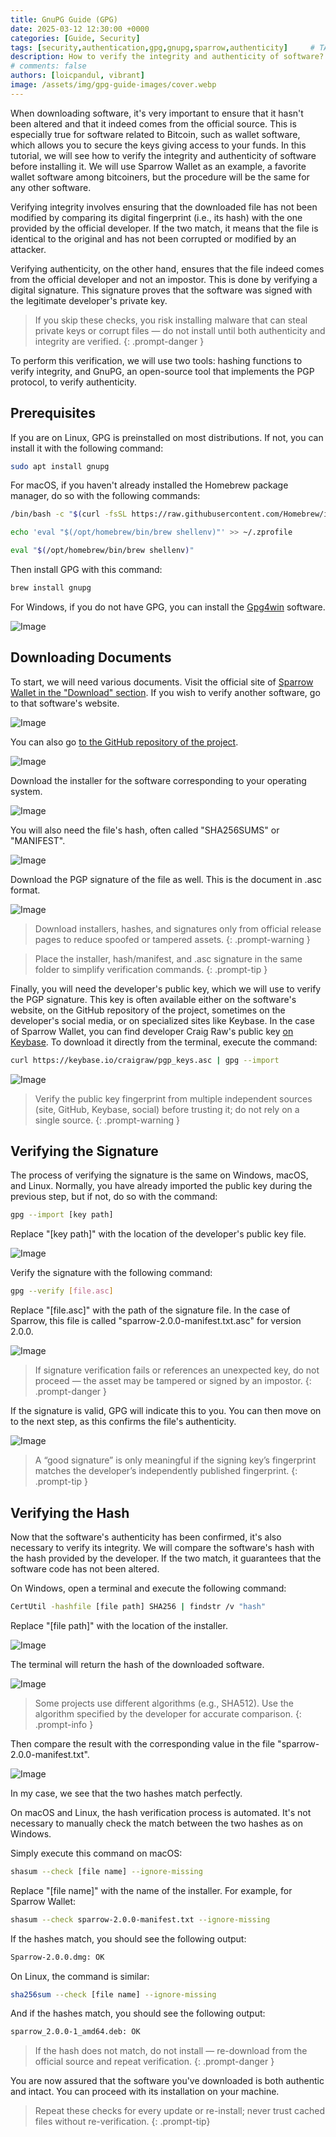 ```yaml
---
title: GnuPG Guide (GPG)
date: 2025-03-12 12:30:00 +0000
categories: [Guide, Security]
tags: [security,authentication,gpg,gnupg,sparrow,authenticity]     # TAG names should always be lowercase
description: How to verify the integrity and authenticity of software?
# comments: false
authors: [loicpandul, vibrant]
image: /assets/img/gpg-guide-images/cover.webp
---
```


When downloading software, it's very important to ensure that it hasn't been altered and that it indeed comes from the official source. This is especially true for software related to Bitcoin, such as wallet software, which allows you to secure the keys giving access to your funds. In this tutorial, we will see how to verify the integrity and authenticity of software before installing it. We will use Sparrow Wallet as an example, a favorite wallet software among bitcoiners, but the procedure will be the same for any other software.

Verifying integrity involves ensuring that the downloaded file has not been modified by comparing its digital fingerprint (i.e., its hash) with the one provided by the official developer. If the two match, it means that the file is identical to the original and has not been corrupted or modified by an attacker.

Verifying authenticity, on the other hand, ensures that the file indeed comes from the official developer and not an impostor. This is done by verifying a digital signature. This signature proves that the software was signed with the legitimate developer's private key.

> If you skip these checks, you risk installing malware that can steal private keys or corrupt files — do not install until both authenticity and integrity are verified.
{: .prompt-danger }

To perform this verification, we will use two tools: hashing functions to verify integrity, and GnuPG, an open-source tool that implements the PGP protocol, to verify authenticity.

## Prerequisites

If you are on Linux, GPG is preinstalled on most distributions. If not, you can install it with the following command:

```bash
sudo apt install gnupg
```

For macOS, if you haven't already installed the Homebrew package manager, do so with the following commands:

```bash
/bin/bash -c "$(curl -fsSL https://raw.githubusercontent.com/Homebrew/install/HEAD/install.sh)"
```

```bash
echo 'eval "$(/opt/homebrew/bin/brew shellenv)"' >> ~/.zprofile
```

```bash
eval "$(/opt/homebrew/bin/brew shellenv)"
```

Then install GPG with this command:

```bash
brew install gnupg
```

For Windows, if you do not have GPG, you can install the [Gpg4win](https://www.gpg4win.org/) software.

![Image](/assets/img/gpg-guide-images/01.webp)

## Downloading Documents

To start, we will need various documents. Visit the official site of [Sparrow Wallet in the "Download" section](https://sparrowwallet.com/download/). If you wish to verify another software, go to that software's website.

![Image](/assets/img/gpg-guide-images/02.webp)

You can also go [to the GitHub repository of the project](https://github.com/sparrowwallet/sparrow/releases).

![Image](/assets/img/gpg-guide-images/03.webp)

Download the installer for the software corresponding to your operating system.

![Image](/assets/img/gpg-guide-images/04.webp)

You will also need the file's hash, often called "SHA256SUMS" or "MANIFEST".

![Image](/assets/img/gpg-guide-images/05.webp)

Download the PGP signature of the file as well. This is the document in .asc format.

![Image](/assets/img/gpg-guide-images/06.webp)

> Download installers, hashes, and signatures only from official release pages to reduce spoofed or tampered assets.
{: .prompt-warning }

> Place the installer, hash/manifest, and .asc signature in the same folder to simplify verification commands.
{: .prompt-tip }

Finally, you will need the developer's public key, which we will use to verify the PGP signature. This key is often available either on the software's website, on the GitHub repository of the project, sometimes on the developer's social media, or on specialized sites like Keybase. In the case of Sparrow Wallet, you can find developer Craig Raw's public key [on Keybase](https://keybase.io/craigraw). To download it directly from the terminal, execute the command:

```bash
curl https://keybase.io/craigraw/pgp_keys.asc | gpg --import
```

![Image](/assets/img/gpg-guide-images/07.webp)

> Verify the public key fingerprint from multiple independent sources (site, GitHub, Keybase, social) before trusting it; do not rely on a single source.
{: .prompt-warning }

## Verifying the Signature

The process of verifying the signature is the same on Windows, macOS, and Linux. Normally, you have already imported the public key during the previous step, but if not, do so with the command:

```bash
gpg --import [key path]
```

Replace "[key path]" with the location of the developer's public key file.

![Image](/assets/img/gpg-guide-images/08.webp)

Verify the signature with the following command:

```bash
gpg --verify [file.asc]
```

Replace "[file.asc]" with the path of the signature file. In the case of Sparrow, this file is called "sparrow-2.0.0-manifest.txt.asc" for version 2.0.0.

![Image](/assets/img/gpg-guide-images/09.webp)

> If signature verification fails or references an unexpected key, do not proceed — the asset may be tampered or signed by an impostor.
{: .prompt-danger }

If the signature is valid, GPG will indicate this to you. You can then move on to the next step, as this confirms the file's authenticity.

![Image](/assets/img/gpg-guide-images/10.webp)

> A “good signature” is only meaningful if the signing key’s fingerprint matches the developer’s independently published fingerprint.
{: .prompt-tip }

## Verifying the Hash

Now that the software's authenticity has been confirmed, it's also necessary to verify its integrity. We will compare the software's hash with the hash provided by the developer. If the two match, it guarantees that the software code has not been altered.

On Windows, open a terminal and execute the following command:

```bash
CertUtil -hashfile [file path] SHA256 | findstr /v "hash"
```

Replace "[file path]" with the location of the installer.

![Image](/assets/img/gpg-guide-images/11.webp)

The terminal will return the hash of the downloaded software.

![Image](/assets/img/gpg-guide-images/12.webp)

> Some projects use different algorithms (e.g., SHA512). Use the algorithm specified by the developer for accurate comparison.
{: .prompt-info }

Then compare the result with the corresponding value in the file "sparrow-2.0.0-manifest.txt".

![Image](/assets/img/gpg-guide-images/13.webp)

In my case, we see that the two hashes match perfectly.

On macOS and Linux, the hash verification process is automated. It's not necessary to manually check the match between the two hashes as on Windows.

Simply execute this command on macOS:

```bash
shasum --check [file name] --ignore-missing
```

Replace "[file name]" with the name of the installer. For example, for Sparrow Wallet:

```bash
shasum --check sparrow-2.0.0-manifest.txt --ignore-missing
```

If the hashes match, you should see the following output:

```bash
Sparrow-2.0.0.dmg: OK
```

On Linux, the command is similar:

```bash
sha256sum --check [file name] --ignore-missing
```

And if the hashes match, you should see the following output:

```bash
sparrow_2.0.0-1_amd64.deb: OK
```

> If the hash does not match, do not install — re-download from the official source and repeat verification.
{: .prompt-danger }

You are now assured that the software you've downloaded is both authentic and intact. You can proceed with its installation on your machine.

> Repeat these checks for every update or re-install; never trust cached files without re-verification.
{: .prompt-tip}